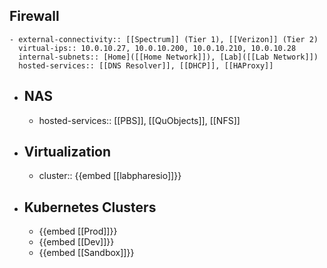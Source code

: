 ## Firewall
	- external-connectivity:: [[Spectrum]] (Tier 1), [[Verizon]] (Tier 2)
	  virtual-ips:: 10.0.10.27, 10.0.10.200, 10.0.10.210, 10.0.10.28 
	  internal-subnets:: [Home]([[Home Network]]), [Lab]([[Lab Network]])
	  hosted-services:: [[DNS Resolver]], [[DHCP]], [[HAProxy]]
- ## NAS
	- hosted-services:: [[PBS]], [[QuObjects]], [[NFS]]
- ## Virtualization
	- cluster:: {{embed [[labpharesio]]}}
- ## Kubernetes Clusters
	- {{embed [[Prod]]}}
	- {{embed [[Dev]]}}
	- {{embed [[Sandbox]]}}